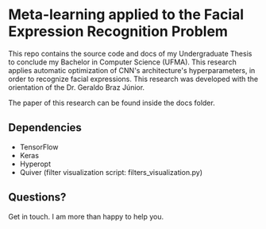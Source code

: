# Meta-learning applied to the Facial Expression Recognition Problem

This repo contains the source code and docs of my Undergraduate Thesis to conclude my Bachelor in Computer Science (UFMA). This research applies automatic optimization of CNN's architecture's hyperparameters, in order to recognize facial expressions. This research was developed with the orientation of the Dr. Geraldo Braz Júnior.

The paper of this research can be found inside the docs folder.

## Dependencies
- TensorFlow
- Keras
- Hyperopt
- Quiver (filter visualization script: filters_visualization.py)

## Questions?
Get in touch. I am more than happy to help you.
